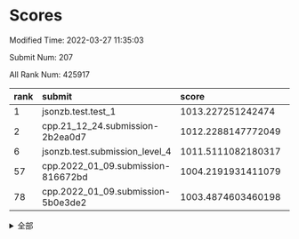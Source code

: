 # Scores

Modified Time: 2022-03-27 11:35:03

Submit Num: 207

All Rank Num: 425917

| rank |               submit               |       score        |       sigma        | pk_num |
| :--- | :--------------------------------- | :----------------- | :----------------- | :----- |
| 1    | jsonzb.test.test_1                 | 1013.227251242474  | 0.8238180540140405 | 8227   |
| 2    | cpp.21_12_24.submission-2b2ea0d7   | 1012.2288147772049 | 0.765998410562694  | 8227   |
| 6    | jsonzb.test.submission_level_4     | 1011.5111082180317 | 0.8209522258823714 | 8229   |
| 57   | cpp.2022_01_09.submission-816672bd | 1004.2191931411079 | 0.7209243771679658 | 8234   |
| 78   | cpp.2022_01_09.submission-5b0e3de2 | 1003.4874603460198 | 0.7051314393490731 | 8230   |


<details>
<summary>全部</summary>

| rank |                 submit                 |       score        |       sigma        | pk_num |
| :--- | :------------------------------------- | :----------------- | :----------------- | :----- |
| 1    | jsonzb.test.test_1                     | 1013.227251242474  | 0.8238180540140405 | 8227   |
| 2    | cpp.21_12_24.submission-2b2ea0d7       | 1012.2288147772049 | 0.765998410562694  | 8227   |
| 3    | gobigger.level_3.submission_level_3_2  | 1012.1270335523701 | 0.8072940411885613 | 8228   |
| 4    | gobigger.level_3.submission_level_3_6  | 1011.5377968712135 | 0.77713277071562   | 8234   |
| 5    | gobigger.level_3.submission_level_3_35 | 1011.5287716448911 | 0.7637900908994676 | 8230   |
| 6    | jsonzb.test.submission_level_4         | 1011.5111082180317 | 0.8209522258823714 | 8229   |
| 7    | gobigger.level_3.submission_level_3_8  | 1011.4577392321482 | 0.7877017347587999 | 8227   |
| 8    | gobigger.level_3.submission_level_3_19 | 1011.3473733840211 | 0.7959135640735053 | 8229   |
| 9    | gobigger.level_3.submission_level_3_32 | 1011.3267687216586 | 0.7780432329040254 | 8230   |
| 10   | gobigger.level_3.submission_level_3_30 | 1011.2994802546303 | 0.7740383241773775 | 8226   |
| 11   | gobigger.level_3.submission_level_3_11 | 1011.0890315061431 | 0.7656543531605153 | 8231   |
| 12   | gobigger.level_3.submission_level_3_4  | 1011.0584205950494 | 0.7688880258637183 | 8229   |
| 13   | gobigger.level_3.submission_level_3_48 | 1010.9660631209073 | 0.7584590931938867 | 8230   |
| 14   | gobigger.level_3.submission_level_3_15 | 1010.8572668160764 | 0.7541982580169643 | 8230   |
| 15   | gobigger.level_3.submission_level_3_36 | 1010.7772830308235 | 0.7754401399238514 | 8232   |
| 16   | gobigger.level_3.submission_level_3_21 | 1010.7210924031093 | 0.7574933326158968 | 8233   |
| 17   | gobigger.level_3.submission_level_3_39 | 1010.6515440051143 | 0.7573357324473524 | 8227   |
| 18   | gobigger.level_3.submission_level_3_10 | 1010.5898919279748 | 0.7572138782771868 | 8233   |
| 19   | gobigger.level_3.submission_level_3_37 | 1010.5814223443241 | 0.7703796308845614 | 8229   |
| 20   | gobigger.level_3.submission_level_3_5  | 1010.534161579057  | 0.7472642019279762 | 8232   |
| 21   | gobigger.level_3.submission_level_3_25 | 1010.2390617947233 | 0.7653402582404644 | 8225   |
| 22   | gobigger.level_3.submission_level_3_13 | 1010.2219540188709 | 0.7527700603539368 | 8233   |
| 23   | gobigger.level_3.submission_level_3_17 | 1010.1977718531713 | 0.7551073784934969 | 8235   |
| 24   | gobigger.level_3.submission_level_3_3  | 1010.1564911260058 | 0.7599680728860625 | 8226   |
| 25   | gobigger.level_3.submission_level_3_26 | 1010.1525626243349 | 0.7662485767733471 | 8232   |
| 26   | gobigger.level_3.submission_level_3_38 | 1010.1095663881607 | 0.7662369765062569 | 8230   |
| 27   | gobigger.level_3.submission_level_3_24 | 1010.0449367474582 | 0.7598338208924869 | 8230   |
| 28   | gobigger.level_3.submission_level_3_44 | 1010.0210576500576 | 0.7577449158702317 | 8230   |
| 29   | gobigger.level_3.submission_level_3_40 | 1009.9834020084468 | 0.7590854449236626 | 8232   |
| 30   | gobigger.level_3.submission_level_3_45 | 1009.9599581927114 | 0.7547397162487904 | 8231   |
| 31   | gobigger.level_3.submission_level_3_18 | 1009.8410431751108 | 0.7481816121055321 | 8228   |
| 32   | gobigger.level_3.submission_level_3_16 | 1009.8405089440705 | 0.7532807656894915 | 8233   |
| 33   | gobigger.level_3.submission_level_3_42 | 1009.8359068014003 | 0.7479660374806718 | 8228   |
| 34   | gobigger.level_3.submission_level_3_0  | 1009.8233236799025 | 0.7530827573712702 | 8225   |
| 35   | gobigger.level_3.submission_level_3_7  | 1009.7849150453332 | 0.7449647593915668 | 8232   |
| 36   | gobigger.level_3.submission_level_3_47 | 1009.7838249633751 | 0.7770409195237705 | 8235   |
| 37   | gobigger.level_3.submission_level_3_9  | 1009.7615441987683 | 0.7670642113518038 | 8232   |
| 38   | gobigger.level_3.submission_level_3_23 | 1009.6988543455176 | 0.7402018723272465 | 8234   |
| 39   | gobigger.level_3.submission_level_3_43 | 1009.688876857113  | 0.7701049981285629 | 8235   |
| 40   | gobigger.level_3.submission_level_3_31 | 1009.5422307324055 | 0.784693660478543  | 8231   |
| 41   | gobigger.level_3.submission_level_3_41 | 1009.486466295252  | 0.7492391234138495 | 8232   |
| 42   | gobigger.level_3.submission_level_3_33 | 1009.4629932272809 | 0.7524940838234562 | 8234   |
| 43   | gobigger.level_3.submission_level_3_12 | 1009.4356960187862 | 0.7442655937430718 | 8232   |
| 44   | gobigger.level_3.submission_level_3_27 | 1009.426456252441  | 0.7569885827368374 | 8231   |
| 45   | gobigger.level_3.submission_level_3_22 | 1009.361917130053  | 0.749513782197502  | 8233   |
| 46   | gobigger.level_3.submission_level_3_1  | 1009.3543550848982 | 0.767560693345713  | 8227   |
| 47   | gobigger.level_3.submission_level_3_46 | 1009.3135784908718 | 0.7593487037860626 | 8231   |
| 48   | gobigger.level_3.submission_level_3_49 | 1009.2799326377923 | 0.7462586202172001 | 8231   |
| 49   | gobigger.level_3.submission_level_3_28 | 1008.9054797933459 | 0.7422584753749102 | 8231   |
| 50   | gobigger.level_3.submission_level_3_34 | 1008.7205213824857 | 0.739617936991282  | 8226   |
| 51   | gobigger.level_3.submission_level_3_14 | 1008.5951618542391 | 0.7499824474693336 | 8228   |
| 52   | gobigger.level_3.submission_level_3_29 | 1007.8306241897433 | 0.7262667965671    | 8229   |
| 53   | gobigger.level_3.submission_level_3_20 | 1007.8144086607873 | 0.7472376144833606 | 8230   |
| 54   | gobigger.level_1.submission_level_1_5  | 1004.8666843091685 | 0.725843667351102  | 8230   |
| 55   | gobigger.level_1.submission_level_1_23 | 1004.5266422174152 | 0.7145295133988463 | 8235   |
| 56   | gobigger.level_1.submission_level_1_1  | 1004.2234129885217 | 0.7260265215473564 | 8224   |
| 57   | cpp.2022_01_09.submission-816672bd     | 1004.2191931411079 | 0.7209243771679658 | 8234   |
| 58   | gobigger.level_1.submission_level_1_19 | 1004.2015656682831 | 0.7107387224485042 | 8226   |
| 59   | gobigger.level_1.submission_level_1_47 | 1004.1376644286483 | 0.7269685853065975 | 8235   |
| 60   | gobigger.level_1.submission_level_1_8  | 1004.1365939212427 | 0.7086674177746792 | 8230   |
| 61   | gobigger.level_1.submission_level_1_46 | 1004.0966231491693 | 0.7270856814943154 | 8227   |
| 62   | gobigger.level_1.submission_level_1_6  | 1004.0351355951234 | 0.7206836222400903 | 8236   |
| 63   | gobigger.level_1.submission_level_1_44 | 1003.9712332996747 | 0.7200133398080195 | 8228   |
| 64   | gobigger.level_1.submission_level_1_9  | 1003.9106604993212 | 0.7224671246432317 | 8229   |
| 65   | gobigger.level_1.submission_level_1_3  | 1003.8994244907193 | 0.7257580464117864 | 8227   |
| 66   | gobigger.level_1.submission_level_1_49 | 1003.8227518774612 | 0.7328339990987917 | 8231   |
| 67   | gobigger.level_1.submission_level_1_21 | 1003.8140924487222 | 0.7210418466071891 | 8232   |
| 68   | gobigger.level_1.submission_level_1_2  | 1003.7981564591388 | 0.7162409680102271 | 8229   |
| 69   | gobigger.level_1.submission_level_1_27 | 1003.6833707759838 | 0.706982562071086  | 8235   |
| 70   | gobigger.level_1.submission_level_1_33 | 1003.6078307034024 | 0.7195608256990426 | 8232   |
| 71   | gobigger.level_1.submission_level_1_41 | 1003.5986645778287 | 0.7147145946798572 | 8231   |
| 72   | gobigger.level_1.submission_level_1_45 | 1003.5584516141972 | 0.7113960891493504 | 8233   |
| 73   | gobigger.level_1.submission_level_1_22 | 1003.5149235737653 | 0.7196269965790354 | 8232   |
| 74   | gobigger.level_1.submission_level_1_24 | 1003.4979573081631 | 0.7112777815061376 | 8226   |
| 75   | gobigger.level_1.submission_level_1_34 | 1003.4977233833613 | 0.7239487288186814 | 8235   |
| 76   | gobigger.level_1.submission_level_1_35 | 1003.4959116387787 | 0.712496582215733  | 8227   |
| 77   | gobigger.level_1.submission_level_1_37 | 1003.4899718520803 | 0.7036412699064485 | 8236   |
| 78   | cpp.2022_01_09.submission-5b0e3de2     | 1003.4874603460198 | 0.7051314393490731 | 8230   |
| 79   | gobigger.level_1.submission_level_1_18 | 1003.4475913570037 | 0.7153856999878315 | 8226   |
| 80   | gobigger.level_1.submission_level_1_4  | 1003.4467764308828 | 0.7184684374220358 | 8232   |
| 81   | gobigger.level_1.submission_level_1_13 | 1003.3989967833738 | 0.724206850824127  | 8229   |
| 82   | gobigger.level_1.submission_level_1_48 | 1003.3821975315703 | 0.7150458916984215 | 8231   |
| 83   | gobigger.level_1.submission_level_1_36 | 1003.3152494301627 | 0.7179422637768262 | 8237   |
| 84   | gobigger.level_1.submission_level_1_15 | 1003.265876290989  | 0.7326911159902015 | 8223   |
| 85   | gobigger.level_1.submission_level_1_43 | 1003.1258244021792 | 0.7161949400692783 | 8233   |
| 86   | gobigger.level_1.submission_level_1_29 | 1003.0606171766758 | 0.7090185937206919 | 8234   |
| 87   | gobigger.level_1.submission_level_1_25 | 1002.9923608266689 | 0.7222727721197089 | 8231   |
| 88   | gobigger.level_1.submission_level_1_28 | 1002.9648400359401 | 0.7179810906943045 | 8230   |
| 89   | gobigger.level_1.submission_level_1_40 | 1002.9074194380506 | 0.7104279467514927 | 8232   |
| 90   | gobigger.level_1.submission_level_1_7  | 1002.6572353534851 | 0.7097776658359799 | 8232   |
| 91   | gobigger.level_1.submission_level_1_20 | 1002.6499075411624 | 0.7141532353832032 | 8235   |
| 92   | gobigger.level_1.submission_level_1_32 | 1002.6375734178405 | 0.7218957736656798 | 8228   |
| 93   | gobigger.level_1.submission_level_1_11 | 1002.5553524954453 | 0.7107998092404165 | 8231   |
| 94   | gobigger.level_1.submission_level_1_31 | 1002.5506532701529 | 0.7117355775522897 | 8232   |
| 95   | gobigger.level_1.submission_level_1_42 | 1002.402564951851  | 0.7142342668557023 | 8228   |
| 96   | gobigger.level_1.submission_level_1_10 | 1002.3259469342355 | 0.7128630268624513 | 8231   |
| 97   | gobigger.level_1.submission_level_1_38 | 1002.1907171419754 | 0.7079665992147699 | 8229   |
| 98   | gobigger.level_1.submission_level_1_14 | 1002.1839819304779 | 0.715953096036248  | 8227   |
| 99   | gobigger.level_1.submission_level_1_30 | 1002.1047963134755 | 0.7145237954830652 | 8230   |
| 100  | gobigger.level_1.submission_level_1_17 | 1002.0632999555304 | 0.7148159021430588 | 8232   |
| 101  | gobigger.level_1.submission_level_1_26 | 1001.9311318733685 | 0.7133829688652543 | 8231   |
| 102  | gobigger.level_1.submission_level_1_16 | 1001.8686746503445 | 0.7183049920134396 | 8231   |
| 103  | gobigger.level_1.submission_level_1_39 | 1001.8485461394889 | 0.7037323415016846 | 8228   |
| 104  | gobigger.level_1.submission_level_1_0  | 1001.8197620925589 | 0.7124233169800483 | 8228   |
| 105  | gobigger.level_1.submission_level_1_12 | 1001.7641468929351 | 0.7113442439281297 | 8231   |
| 106  | gobigger.random.submission_random_48   | 997.6008064814316  | 0.7009045597270182 | 8226   |
| 107  | gobigger.random.submission_random_30   | 997.3312706979156  | 0.6988484746271174 | 8229   |
| 108  | gobigger.random.submission_random_35   | 997.3234023545382  | 0.7026701455596882 | 8233   |
| 109  | gobigger.random.submission_random_40   | 997.2538216614611  | 0.7086820300245511 | 8228   |
| 110  | gobigger.random.submission_random_44   | 997.112433647254   | 0.7052974787697849 | 8231   |
| 111  | gobigger.random.submission_random_16   | 997.0718836867694  | 0.7093574936702228 | 8234   |
| 112  | gobigger.random.submission_random_13   | 996.9422234278535  | 0.7066937362951731 | 8227   |
| 113  | gobigger.random.submission_random_24   | 996.9033435953637  | 0.7086251731181108 | 8228   |
| 114  | gobigger.random.submission_random_36   | 996.8875324180073  | 0.7068508852423556 | 8230   |
| 115  | gobigger.random.submission_random_17   | 996.8115369954556  | 0.7146996009932476 | 8230   |
| 116  | gobigger.random.submission_random_9    | 996.6975711561323  | 0.7137115600211485 | 8230   |
| 117  | gobigger.random.submission_random_18   | 996.6919861947555  | 0.7151716909900406 | 8235   |
| 118  | gobigger.random.submission_random_38   | 996.6777232042105  | 0.7127808446531286 | 8231   |
| 119  | gobigger.random.submission_random_15   | 996.5244075765174  | 0.711095881536074  | 8232   |
| 120  | gobigger.random.submission_random_11   | 996.4840587878401  | 0.7082595289166588 | 8231   |
| 121  | gobigger.random.submission_random_49   | 996.4200940128355  | 0.6945168041687952 | 8234   |
| 122  | gobigger.random.submission_random_29   | 996.4191008266122  | 0.7060022509497695 | 8228   |
| 123  | gobigger.random.submission_random_26   | 996.3989685179533  | 0.7138216491683639 | 8234   |
| 124  | gobigger.random.submission_random_45   | 996.3543357656291  | 0.7101050768299448 | 8223   |
| 125  | gobigger.random.submission_random_43   | 996.2515069130246  | 0.713116849714409  | 8227   |
| 126  | gobigger.random.submission_random_2    | 996.2315332198274  | 0.7106691634264455 | 8231   |
| 127  | gobigger.random.submission_random_10   | 996.1616612654304  | 0.7033360181180132 | 8230   |
| 128  | gobigger.random.submission_random_19   | 996.1396602822291  | 0.7300786112589025 | 8232   |
| 129  | gobigger.random.submission_random_8    | 996.1203109681987  | 0.693346905005755  | 8228   |
| 130  | gobigger.random.submission_random_6    | 996.0580158742019  | 0.7156179348307677 | 8232   |
| 131  | gobigger.random.submission_random_32   | 995.9819468009395  | 0.7120340108872681 | 8233   |
| 132  | gobigger.random.submission_random_33   | 995.9813322910686  | 0.7010417470384619 | 8231   |
| 133  | gobigger.random.submission_random_20   | 995.9443433651694  | 0.7147621953036751 | 8229   |
| 134  | gobigger.random.submission_random_21   | 995.928231046711   | 0.7056959020558001 | 8227   |
| 135  | gobigger.random.submission_random_5    | 995.8445078646673  | 0.7298729295296351 | 8232   |
| 136  | gobigger.random.submission_random_42   | 995.8255793329814  | 0.6982444815012553 | 8221   |
| 137  | gobigger.random.submission_random_7    | 995.7970884034579  | 0.71909063919339   | 8227   |
| 138  | gobigger.random.submission_random_22   | 995.7927636427943  | 0.7200168777385944 | 8234   |
| 139  | gobigger.random.submission_random_41   | 995.7678418445079  | 0.7089361462298751 | 8231   |
| 140  | gobigger.random.submission_random_47   | 995.6565076227704  | 0.6978159086412827 | 8229   |
| 141  | gobigger.random.submission_random_27   | 995.6077746298164  | 0.703841606622126  | 8231   |
| 142  | gobigger.random.submission_random_12   | 995.6007714772699  | 0.70242260541432   | 8228   |
| 143  | gobigger.random.submission_random_23   | 995.4982293556651  | 0.6945215909217256 | 8230   |
| 144  | gobigger.random.submission_random_34   | 995.4431240773902  | 0.72409484003488   | 8223   |
| 145  | gobigger.random.submission_random_31   | 995.3671072721647  | 0.7007726179358912 | 8231   |
| 146  | gobigger.random.submission_random_28   | 995.3405406822791  | 0.7286999745851777 | 8234   |
| 147  | gobigger.random.submission_random_14   | 995.2391478020661  | 0.7276130592381101 | 8231   |
| 148  | gobigger.random.submission_random_25   | 995.2072941808411  | 0.7261698286989147 | 8232   |
| 149  | gobigger.random.submission_random_1    | 995.1860269133286  | 0.7142310712732505 | 8234   |
| 150  | gobigger.random.submission_random_37   | 995.1360332810183  | 0.7210214170141799 | 8238   |
| 151  | gobigger.random.submission_random_0    | 995.1188591466114  | 0.728187891213429  | 8230   |
| 152  | gobigger.random.submission_random_39   | 995.0494456059795  | 0.7234179734933517 | 8227   |
| 153  | gobigger.random.submission_random_3    | 995.03461096773    | 0.7416736320621539 | 8223   |
| 154  | gobigger.random.submission_random_46   | 994.8448290563354  | 0.7054506431432962 | 8228   |
| 155  | gobigger.random.submission_random_4    | 994.3213807685612  | 0.7331727557937544 | 8233   |
| 156  | gobigger.level_2.submission_level_2_41 | 993.9166302672843  | 0.7241091897287039 | 8232   |
| 157  | gobigger.level_2.submission_level_2_12 | 993.7357890326639  | 0.7343030366161833 | 8232   |
| 158  | gobigger.level_2.submission_level_2_32 | 993.7048771642526  | 0.7240942771742963 | 8227   |
| 159  | gobigger.level_2.submission_level_2_27 | 993.52271005796    | 0.7437794626735973 | 8223   |
| 160  | gobigger.level_2.submission_level_2_29 | 993.2787692980638  | 0.7325275748397017 | 8228   |
| 161  | gobigger.level_2.submission_level_2_23 | 993.2647717707392  | 0.7197730890020887 | 8234   |
| 162  | gobigger.level_2.submission_level_2_43 | 993.1734272245734  | 0.7260099135685653 | 8228   |
| 163  | gobigger.level_2.submission_level_2_16 | 993.1170069099414  | 0.7200866598011562 | 8235   |
| 164  | gobigger.level_2.submission_level_2_20 | 993.038383048987   | 0.7376648372171266 | 8232   |
| 165  | gobigger.level_2.submission_level_2_5  | 992.9650747092085  | 0.7357439488748023 | 8227   |
| 166  | gobigger.level_2.submission_level_2_44 | 992.9485692614285  | 0.7233499232408122 | 8233   |
| 167  | gobigger.level_2.submission_level_2_38 | 992.896450372791   | 0.7481982019596951 | 8228   |
| 168  | gobigger.level_2.submission_level_2_17 | 992.8524310302428  | 0.7386639425794058 | 8226   |
| 169  | gobigger.level_2.submission_level_2_19 | 992.7691154156078  | 0.7255049840679486 | 8229   |
| 170  | gobigger.level_2.submission_level_2_18 | 992.7439819673236  | 0.7433607267504616 | 8225   |
| 171  | gobigger.level_2.submission_level_2_47 | 992.5864632010395  | 0.7369417370034045 | 8236   |
| 172  | gobigger.level_2.submission_level_2_31 | 992.5604509069426  | 0.7345551414982979 | 8231   |
| 173  | gobigger.level_2.submission_level_2_24 | 992.507268628614   | 0.7405122031699373 | 8235   |
| 174  | gobigger.level_2.submission_level_2_13 | 992.4464060872419  | 0.744416074369656  | 8232   |
| 175  | gobigger.level_2.submission_level_2_6  | 992.3861548169094  | 0.7452876388317925 | 8227   |
| 176  | gobigger.level_2.submission_level_2_2  | 992.2935271240841  | 0.7454393653029403 | 8226   |
| 177  | gobigger.level_2.submission_level_2_30 | 992.250686591986   | 0.7338270002541604 | 8231   |
| 178  | gobigger.level_2.submission_level_2_7  | 992.2419942961529  | 0.7435691682041341 | 8231   |
| 179  | gobigger.level_2.submission_level_2_11 | 992.0755253267146  | 0.7509919226687052 | 8230   |
| 180  | gobigger.level_2.submission_level_2_4  | 992.0362769409257  | 0.7647813533696999 | 8231   |
| 181  | gobigger.level_2.submission_level_2_37 | 992.034748689761   | 0.7686483626869046 | 8230   |
| 182  | gobigger.level_2.submission_level_2_49 | 992.0124232742896  | 0.756923444466269  | 8232   |
| 183  | gobigger.level_2.submission_level_2_35 | 991.9826937859203  | 0.7445711275998357 | 8229   |
| 184  | gobigger.level_2.submission_level_2_33 | 991.9747688439641  | 0.7415812609539848 | 8234   |
| 185  | gobigger.level_2.submission_level_2_15 | 991.8450852529867  | 0.7203060630820113 | 8234   |
| 186  | gobigger.level_2.submission_level_2_26 | 991.6957374323947  | 0.7667581358591086 | 8234   |
| 187  | gobigger.level_2.submission_level_2_9  | 991.6848687954993  | 0.7625353692149607 | 8230   |
| 188  | gobigger.level_2.submission_level_2_10 | 991.64342069908    | 0.7269055961859698 | 8230   |
| 189  | gobigger.level_2.submission_level_2_22 | 991.6320896952456  | 0.732950258937305  | 8229   |
| 190  | gobigger.level_2.submission_level_2_25 | 991.5953019408906  | 0.7722781240676473 | 8234   |
| 191  | gobigger.level_2.submission_level_2_0  | 991.5764091445299  | 0.7323793292228975 | 8229   |
| 192  | gobigger.level_2.submission_level_2_45 | 991.5614782465993  | 0.7439244279219546 | 8229   |
| 193  | gobigger.level_2.submission_level_2_42 | 991.5614748274093  | 0.7445602924818623 | 8230   |
| 194  | gobigger.level_2.submission_level_2_46 | 991.5283668269492  | 0.7620578963833976 | 8230   |
| 195  | gobigger.level_2.submission_level_2_48 | 991.5244728272489  | 0.7525655655712127 | 8232   |
| 196  | gobigger.level_2.submission_level_2_36 | 991.5111491036237  | 0.7645796011180928 | 8231   |
| 197  | gobigger.level_2.submission_level_2_1  | 991.5104100468512  | 0.7485525423947985 | 8227   |
| 198  | gobigger.level_2.submission_level_2_40 | 991.351547527933   | 0.7453506409520891 | 8231   |
| 199  | gobigger.level_2.submission_level_2_8  | 991.3061700400292  | 0.7523499100989057 | 8230   |
| 200  | gobigger.level_2.submission_level_2_28 | 991.2422180950601  | 0.7562289769174202 | 8230   |
| 201  | gobigger.level_2.submission_level_2_21 | 991.1654128503941  | 0.7891071004907805 | 8231   |
| 202  | gobigger.level_2.submission_level_2_34 | 990.6616150869457  | 0.7630370355553799 | 8230   |
| 203  | gobigger.level_2.submission_level_2_39 | 990.5492774992989  | 0.756805518694656  | 8227   |
| 204  | gobigger.level_2.submission_level_2_3  | 990.478442657249   | 0.7440122002193211 | 8228   |
| 205  | gobigger.level_2.submission_level_2_14 | 990.4382355427638  | 0.7428442031630884 | 8230   |
| 206  | gobigger.none.submission_none_0        | 976.975620236605   | 1.342731645663059  | 8233   |
| 207  | gobigger.none.submission_none_1        | 976.3284026664052  | 1.4897355508181058 | 8230   |

</details>